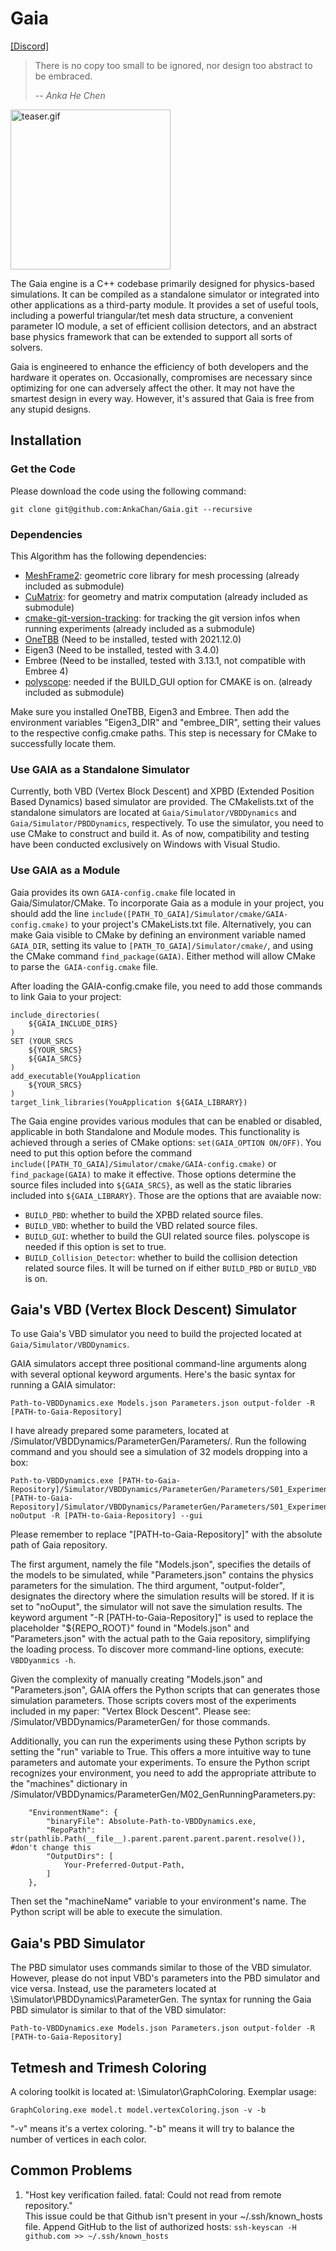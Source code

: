 # Gaia

[\[Discord\]](https://discord.gg/BRRaSmRpkm "Gaia Engine")
> There is no copy too small to be ignored, nor design too abstract to be embraced.
>
> -- <cite>Anka He Chen</cite>

<img alt="teaser.gif" src="https://github.com/AnkaChan/Gaia/blob/main/teaser.gif?raw=true" data-hpc="true" class="Box-sc-g0xbh4-0 kzRgrI" height="256px">

The Gaia engine is a C++ codebase primarily designed for physics-based simulations. It can be compiled as a standalone simulator or integrated into other applications as a third-party module.
It provides a set of useful tools, including a powerful triangular/tet mesh data structure, a convenient parameter IO module, a set of efficient collision detectors, and an abstract base physics framework that can be extended to support all sorts of solvers.

Gaia is engineered to enhance the efficiency of both developers and the hardware it operates on. Occasionally, compromises are necessary since optimizing for one can adversely affect the other. It may not have the smartest design in every way. However, it's assured that Gaia is free from any stupid designs.

## Installation

### Get the Code
Please download the code using  the following command:
```
git clone git@github.com:AnkaChan/Gaia.git --recursive
```

### Dependencies
This Algorithm has the following dependencies:
- [MeshFrame2](https://github.com/AnkaChan/MeshFrame2): geometric core library for mesh processing (already included as submodule)
- [CuMatrix](https://github.com/AnkaChan/CuMatrix/tree/main): for geometry and matrix computation (already included as submodule)
- [cmake-git-version-tracking](https://github.com/andrew-hardin/cmake-git-version-tracking): for tracking the git version infos when running experiments (already included as a submodule)
- [OneTBB](https://www.intel.com/content/www/us/en/developer/articles/tool/oneapi-standalone-components.html#onetbb) (Need to be installed, tested with 2021.12.0)
- Eigen3 (Need to be installed, tested with 3.4.0)
- Embree (Need to be installed, tested with 3.13.1, not compatible with Embree 4)
- [polyscope](https://github.com/nmwsharp/polyscope): needed if the BUILD_GUI option for CMAKE is on. (already included as submodule)

Make sure you installed OneTBB, Eigen3 and Embree. Then add the environment variables "Eigen3_DIR" and "embree_DIR", setting their values to the respective config.cmake paths. This step is necessary for CMake to successfully locate them.

### Use GAIA as a Standalone Simulator
Currently, both VBD (Vertex Block Descent) and XPBD (Extended Position Based Dynamics) based simulator are provided. The CMakelists.txt of the standalone simulators are located at ```Gaia/Simulator/VBDDynamics``` and ```Gaia/Simulator/PBDDynamics```, respectively. To use the simulator, you need to
use CMake to construct and build it. As of now, compatibility and testing have been conducted exclusively on Windows with Visual Studio.

### Use GAIA as a Module
Gaia provides its own ```GAIA-config.cmake``` file located in Gaia/Simulator/CMake. To incorporate Gaia as a module in your project, you should add the line ```include([PATH_TO_GAIA]/Simulator/cmake/GAIA-config.cmake)``` to your project's CMakeLists.txt file. Alternatively, you can make Gaia visible to CMake by defining an environment variable named ```GAIA_DIR```, setting its value to ```[PATH_TO_GAIA]/Simulator/cmake/```, and using the CMake command ```find_package(GAIA)```. Either method will allow CMake to parse the``` GAIA-config.cmake``` file.

After loading the GAIA-config.cmake file, you need to add those commands to link Gaia to your project:
```
include_directories(
	${GAIA_INCLUDE_DIRS}
)
SET (YOUR_SRCS 
	${YOUR_SRCS}
	${GAIA_SRCS}
)
add_executable(YouApplication 
	${YOUR_SRCS}
)
target_link_libraries(YouApplication ${GAIA_LIBRARY})
```

The Gaia engine provides various modules that can be enabled or disabled, applicable in both Standalone and Module modes. This functionality is achieved through a series of CMake options:
```set(GAIA_OPTION ON/OFF)```.
You need to put this option before the command ```include([PATH_TO_GAIA]/Simulator/cmake/GAIA-config.cmake)``` or ```find_package(GAIA)``` to make it effective.
Those options determine the source files included into ```${GAIA_SRCS}```, as well as the static libraries included into ```${GAIA_LIBRARY}```.
Those are the options that are avaiable now:
- ```BUILD_PBD```: whether to build the XPBD related source files.
- ```BUILD_VBD```: whether to build the VBD related source files.
- ```BUILD_GUI```: whether to build the GUI related source files. polyscope is needed if this option is set to true.
- ```BUILD_Collision_Detector```: whether to build the collision detection related source files. It will be turned on if either ```BUILD_PBD``` or ```BUILD_VBD``` is on.

## Gaia's VBD (Vertex Block Descent) Simulator  

To use Gaia's VBD simulator you need to build the projected located at ```Gaia/Simulator/VBDDynamics```.

GAIA simulators accept three positional command-line arguments along with several optional keyword arguments. Here's the basic syntax for running a GAIA simulator:
```
Path-to-VBDDynamics.exe Models.json Parameters.json output-folder -R [PATH-to-Gaia-Repository]
```
I have already prepared some parameters, located at /Simulator/VBDDynamics/ParameterGen/Parameters/. Run the following command and you should see a simulation of 32 models dropping into a box:
```
Path-to-VBDDynamics.exe [PATH-to-Gaia-Repository]/Simulator/VBDDynamics/ParameterGen/Parameters/S01_Experiment_HybridModelsDrop_sequentiallyAppea/S01_Experiment_HybridModelsDrop_sequentiallyAppear/Models.json [PATH-to-Gaia-Repository]/Simulator/VBDDynamics/ParameterGen/Parameters/S01_Experiment_HybridModelsDrop_sequentiallyAppea/S01_Experiment_HybridModelsDrop_sequentiallyAppear/Parameters.json noOutput -R [PATH-to-Gaia-Repository] --gui
```

Please remember to replace "[PATH-to-Gaia-Repository]" with the absolute path of Gaia repository.

The first argument, namely the file "Models.json", specifies the details of the models to be simulated, while "Parameters.json" contains the physics parameters for the simulation. The third argument, "output-folder", designates the directory where the simulation results will be stored. If it is set to "noOuput", the simulator will not save the simulation results.
The keyword argument "-R [PATH-to-Gaia-Repository]" is used to replace the placeholder "${REPO_ROOT}" found in "Models.json" and "Parameters.json" with the actual path to the Gaia repository, simplifying the loading process. To discover more command-line options, execute:
```VBDDyanmics -h```.

Given the complexity of manually creating "Models.json" and "Parameters.json", GAIA offers the Python scripts that can generates those simulation parameters. Those scripts covers most of the experiments included in my paper: "Vertex Block Descent". Please see: /Simulator/VBDDynamics/ParameterGen/ for those commands.

Additionally, you can run the experiments using these Python scripts by setting the "run" variable to True. This offers a more intuitive way to tune parameters and automate your experiments.  To ensure the Python script recognizes your environment, you need to add the appropriate attribute to the "machines" dictionary in /Simulator/VBDDynamics/ParameterGen/M02_GenRunningParameters.py:
```
    "EnvironmentName": {
        "binaryFile": Absolute-Path-to-VBDDynamics.exe,
        "RepoPath": str(pathlib.Path(__file__).parent.parent.parent.parent.resolve()), #don't change this
        "OutputDirs": [
            Your-Preferred-Output-Path,
        ]
    },
```
Then set the "machineName" variable to your environment's name. The Python script will be able to execute the simulation.

## Gaia's PBD Simulator  
The PBD simulator uses commands similar to those of the VBD simulator. However, please do not input VBD's parameters into the PBD simulator and vice versa. Instead, use the parameters located at \Simulator\PBDDynamics\ParameterGen. The syntax for running the Gaia PBD simulator is similar to that of the VBD simulator:
```
Path-to-VBDDynamics.exe Models.json Parameters.json output-folder -R [PATH-to-Gaia-Repository]
```
## Tetmesh and Trimesh Coloring
A coloring toolkit is located at: \Simulator\GraphColoring.
Exemplar usage:
```
GraphColoring.exe model.t model.vertexColoring.json -v -b
```
"-v" means it's a vertex coloring. "-b" means it will try to balance the number of vertices in each color.

## Common Problems
1. "Host key verification failed. fatal: Could not read from remote repository."  
This issue could be that Github isn't present in your ~/.ssh/known_hosts file.
Append GitHub to the list of authorized hosts:
```ssh-keyscan -H github.com >> ~/.ssh/known_hosts```


